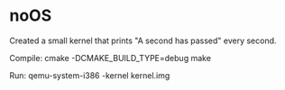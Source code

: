 noOS
====
Created a small kernel that prints "A second has passed" every second.

Compile:
cmake -DCMAKE_BUILD_TYPE=debug
make

Run:
qemu-system-i386 -kernel kernel.img
